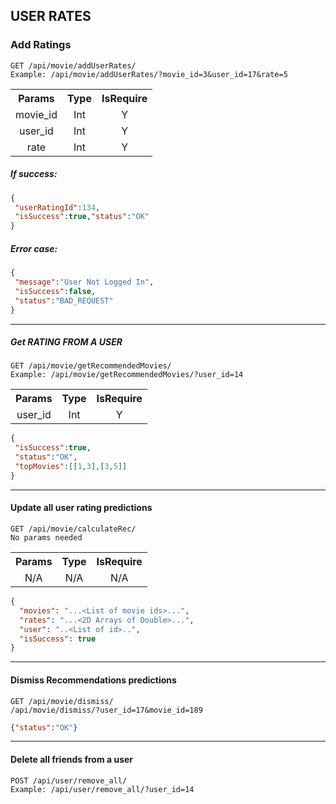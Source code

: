 ## USER RATES

### Add Ratings

```$xslt
GET /api/movie/addUserRates/   
Example: /api/movie/addUserRates/?movie_id=3&user_id=17&rate=5
```
<table>
  <tbody>
    <tr>
      <th>Params</th>
      <th>Type</th>
      <th>IsRequire</th>
    </tr>
    <tr>
      <td align="center">movie_id</td>
      <td align="center">Int</td>
      <td align="center">Y</td>
    </tr>
    <tr>
      <td align="center">user_id</td>
      <td align="center">Int</td>
      <td align="center">Y</td>
    </tr>
    <tr>
      <td align="center">rate</td>
      <td align="center">Int</td>
      <td align="center">Y</td>
    </tr>
  </tbody>
</table>


##### If success:
```json
{
 "userRatingId":134,
 "isSuccess":true,"status":"OK"
}
```
##### Error case:
```json
{
 "message":"User Not Logged In",
 "isSuccess":false,
 "status":"BAD_REQUEST"
}
```
---------
##### Get RATING FROM A USER
```$xslt
GET /api/movie/getRecommendedMovies/
Example: /api/movie/getRecommendedMovies/?user_id=14
```
<table>
  <tbody>
    <tr>
      <th>Params</th>
      <th>Type</th>
      <th>IsRequire</th>
    </tr>
    <tr>
      <td align="center">user_id</td>
      <td align="center">Int</td>
      <td align="center">Y</td>
    </tr>
  </tbody>
</table>

```json
{ 
 "isSuccess":true,
 "status":"OK",
 "topMovies":[[1,3],[3,5]]
}
```
----

#### Update all user rating predictions
```$xslt
GET /api/movie/calculateRec/
No params needed
```
<table>
   <tbody>
     <tr>
       <th>Params</th>
       <th>Type</th>
       <th>IsRequire</th>
     </tr>
     <tr>
       <td align="center">N/A</td>
       <td align="center">N/A</td>
       <td align="center">N/A</td>
     </tr>
   </tbody>
</table>

```json
{
  "movies": "...<List of movie ids>...",
  "rates": "...<2D Arrays of Double>...",
  "user": "..<List of id>..",
  "isSuccess": true
}
```

--------

#### Dismiss Recommendations predictions
```$xslt
GET /api/movie/dismiss/
/api/movie/dismiss/?user_id=17&movie_id=189
```

```json
{"status":"OK"}
```

--------

#### Delete all friends from a user
```$xslt
POST /api/user/remove_all/
Example: /api/user/remove_all/?user_id=14
```


